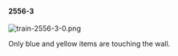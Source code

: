 #### 2556-3
![train-2556-3-0.png](https://github.com/lil-lab/nlvr/raw/master/nlvr/train/images/58/train-2556-3-0.png "train-2556-3-0.png")

Only blue and yellow items are touching the wall.